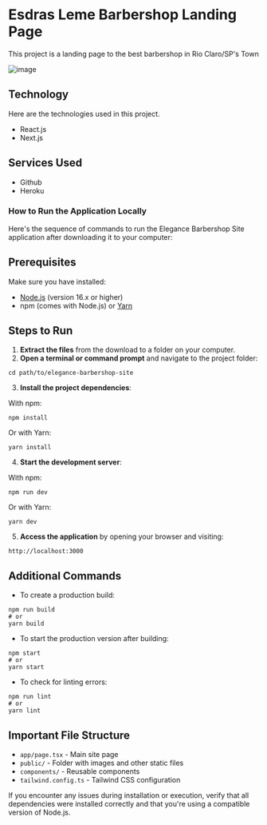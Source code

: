 # Esdras Leme Barbershop Landing Page
This project is a landing page to the best barbershop in Rio Claro/SP's Town

![image](https://github.com/user-attachments/assets/85560dab-d343-434c-a616-60e2cf7e1507)


## Technology
Here are the technologies used in this project.
- React.js
- Next.js


## Services Used
- Github
- Heroku

### How to Run the Application Locally

Here's the sequence of commands to run the Elegance Barbershop Site application after downloading it to your computer:

## Prerequisites

Make sure you have installed:

- [Node.js](https://nodejs.org/) (version 16.x or higher)
- npm (comes with Node.js) or [Yarn](https://yarnpkg.com/)


## Steps to Run

1. **Extract the files** from the download to a folder on your computer.
2. **Open a terminal or command prompt** and navigate to the project folder:

```shellscript
cd path/to/elegance-barbershop-site
```


3. **Install the project dependencies**:

With npm:

```shellscript
npm install
```

Or with Yarn:

```shellscript
yarn install
```


4. **Start the development server**:

With npm:

```shellscript
npm run dev
```

Or with Yarn:

```shellscript
yarn dev
```


5. **Access the application** by opening your browser and visiting:

```plaintext
http://localhost:3000
```




## Additional Commands

- To create a production build:

```shellscript
npm run build
# or
yarn build
```


- To start the production version after building:

```shellscript
npm start
# or
yarn start
```


- To check for linting errors:

```shellscript
npm run lint
# or
yarn lint
```




## Important File Structure

- `app/page.tsx` - Main site page
- `public/` - Folder with images and other static files
- `components/` - Reusable components
- `tailwind.config.ts` - Tailwind CSS configuration


If you encounter any issues during installation or execution, verify that all dependencies were installed correctly and that you're using a compatible version of Node.js.
